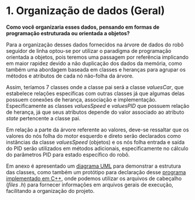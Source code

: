 # 1. Organização de dados (Geral)

**Como você organizaria esses dados, pensando em formas de programação estruturada ou orientada a objetos?**

Para a organização desses dados fornecidos na árvore de dados do robô seguidor de linha optou-se por utilizar o paradigma de programação orientada a objetos, pois teremos uma passagem por referência implicando em maior rapidez devido a não duplicação dos dados da memória, como também uma abordagem baseada em classes e heranças para agrupar os métodos e atributos de cada nó não-folha da árvore.

Assim, teríamos 7 classes onde a classe pai será a classe *valuesCar*, que estabelece relações específicas com outras classes já que algumas delas possuem conexões de herança, associação e implementação. Especificamente as classes *valuesSpeed* e *valuesPID*  que possuem relação de herança, já que seus atributos depende do valor associado ao atributo *state* pertencente a classe pai.

Em relação a parte da árvore referente ao valores, deve-se ressaltar que os valores do nós folha do motor esquerdo e direto serão declarados como instâncias da classe *valuesSpeed* (objetos) e os nós folha entrada e saída do PID serão utilizados em métodos adicionais, especificamente no cálculo do parâmetros PID para estado específico do robô.

Em anexo é apresentado um [diagrama UML](https://github.com/giovannirdias/Desafio-TAMANDUATECH---Segue-Linha/blob/main/Desafio%20Programa%C3%A7%C3%A3o/(Geral)%20Q1/UML.pdf) para demonstrar a estrutura das classes, como também um protótipo para declaração desse [programa implementado em C++](https://github.com/giovannirdias/Desafio-TAMANDUATECH---Segue-Linha/blob/main/Desafio%20Programa%C3%A7%C3%A3o/(Geral)%20Q1/prototipo.cpp), onde podemos utilizar os arquivos de cabeçalho (*files .h*) para fornecer informações em arquivos gerais de execução, facilitando a organização do projeto.
